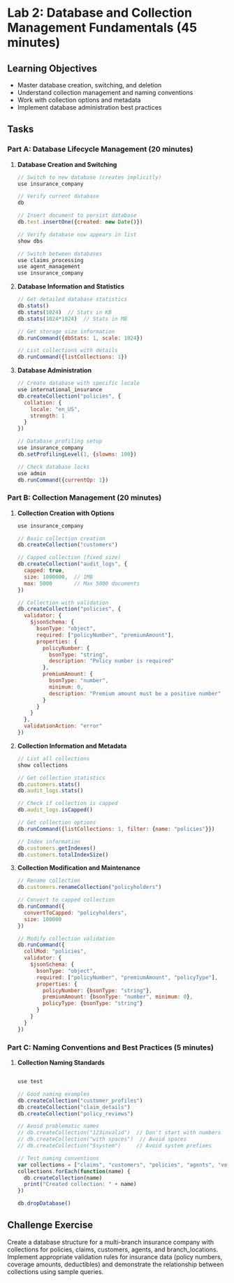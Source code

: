 # Lab 2: Database and Collection Management Fundamentals (45 minutes)

## Learning Objectives
- Master database creation, switching, and deletion
- Understand collection management and naming conventions
- Work with collection options and metadata
- Implement database administration best practices

## Tasks

### Part A: Database Lifecycle Management (20 minutes)
1. **Database Creation and Switching**
   ```javascript
   // Switch to new database (creates implicitly)
   use insurance_company

   // Verify current database
   db

   // Insert document to persist database
   db.test.insertOne({created: new Date()})

   // Verify database now appears in list
   show dbs

   // Switch between databases
   use claims_processing
   use agent_management
   use insurance_company
   ```

2. **Database Information and Statistics**
   ```javascript
   // Get detailed database statistics
   db.stats()
   db.stats(1024)  // Stats in KB
   db.stats(1024*1024)  // Stats in MB

   // Get storage size information
   db.runCommand({dbStats: 1, scale: 1024})

   // List collections with details
   db.runCommand({listCollections: 1})
   ```

3. **Database Administration**
   ```javascript
   // Create database with specific locale
   use international_insurance
   db.createCollection("policies", {
     collation: {
       locale: "en_US",
       strength: 1
     }
   })

   // Database profiling setup
   use insurance_company
   db.setProfilingLevel(1, {slowms: 100})

   // Check database locks
   use admin
   db.runCommand({currentOp: 1})
   ```

### Part B: Collection Management (20 minutes)
1. **Collection Creation with Options**
   ```javascript
   use insurance_company

   // Basic collection creation
   db.createCollection("customers")

   // Capped collection (fixed size)
   db.createCollection("audit_logs", {
     capped: true,
     size: 1000000,  // 1MB
     max: 5000       // Max 5000 documents
   })

   // Collection with validation
   db.createCollection("policies", {
     validator: {
       $jsonSchema: {
         bsonType: "object",
         required: ["policyNumber", "premiumAmount"],
         properties: {
           policyNumber: {
             bsonType: "string",
             description: "Policy number is required"
           },
           premiumAmount: {
             bsonType: "number",
             minimum: 0,
             description: "Premium amount must be a positive number"
           }
         }
       }
     },
     validationAction: "error"
   })
   ```

2. **Collection Information and Metadata**
   ```javascript
   // List all collections
   show collections

   // Get collection statistics
   db.customers.stats()
   db.audit_logs.stats()

   // Check if collection is capped
   db.audit_logs.isCapped()

   // Get collection options
   db.runCommand({listCollections: 1, filter: {name: "policies"}})

   // Index information
   db.customers.getIndexes()
   db.customers.totalIndexSize()
   ```

3. **Collection Modification and Maintenance**
   ```javascript
   // Rename collection
   db.customers.renameCollection("policyholders")

   // Convert to capped collection
   db.runCommand({
     convertToCapped: "policyholders",
     size: 100000
   })

   // Modify collection validation
   db.runCommand({
     collMod: "policies",
     validator: {
       $jsonSchema: {
         bsonType: "object",
         required: ["policyNumber", "premiumAmount", "policyType"],
         properties: {
           policyNumber: {bsonType: "string"},
           premiumAmount: {bsonType: "number", minimum: 0},
           policyType: {bsonType: "string"}
         }
       }
     }
   })
   ```

### Part C: Naming Conventions and Best Practices (5 minutes)
1. **Collection Naming Standards**
   ```javascript

   use test

   // Good naming examples
   db.createCollection("customer_profiles")
   db.createCollection("claim_details")
   db.createCollection("policy_reviews")

   // Avoid problematic names
   // db.createCollection("123invalid")  // Don't start with numbers
   // db.createCollection("with spaces")  // Avoid spaces
   // db.createCollection("$system")     // Avoid system prefixes

   // Test naming conventions
   var collections = ["claims", "customers", "policies", "agents", "vehicles"]
   collections.forEach(function(name) {
     db.createCollection(name)
     print("Created collection: " + name)
   })

   db.dropDatabase()
   ```

## Challenge Exercise
Create a database structure for a multi-branch insurance company with collections for policies, claims, customers, agents, and branch_locations. Implement appropriate validation rules for insurance data (policy numbers, coverage amounts, deductibles) and demonstrate the relationship between collections using sample queries.